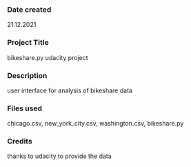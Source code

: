 ### Date created
21.12.2021

### Project Title
bikeshare.py udacity project

### Description
user interface for analysis of bikeshare data

### Files used
chicago.csv, new_york_city.csv, washington.csv, bikeshare.py

### Credits
thanks to udacity to provide the data
